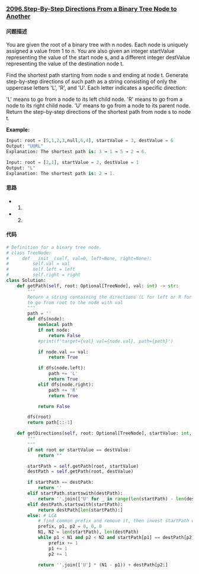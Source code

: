 ### [2096.Step-By-Step Directions From a Binary Tree Node to Another](https://leetcode.com/problems/step-by-step-directions-from-a-binary-tree-node-to-another/)

#### 问题描述
You are given the root of a binary tree with n nodes. Each node is uniquely assigned a value from 1 to n. You are also given an integer startValue representing the value of the start node s, and a different integer destValue representing the value of the destination node t.

Find the shortest path starting from node s and ending at node t. Generate step-by-step directions of such path as a string consisting of only the uppercase letters 'L', 'R', and 'U'. Each letter indicates a specific direction:

'L' means to go from a node to its left child node.
'R' means to go from a node to its right child node.
'U' means to go from a node to its parent node.
Return the step-by-step directions of the shortest path from node s to node t.

**Example:**
```python
Input: root = [5,1,2,3,null,6,4], startValue = 3, destValue = 6
Output: "UURL"
Explanation: The shortest path is: 3 → 1 → 5 → 2 → 6.
```
```python
Input: root = [2,1], startValue = 2, destValue = 1
Output: "L"
Explanation: The shortest path is: 2 → 1.
```
#### 思路
- 1.
- 2.
#### 代码

```python
# Definition for a binary tree node.
# class TreeNode:
#     def __init__(self, val=0, left=None, right=None):
#         self.val = val
#         self.left = left
#         self.right = right
class Solution:
    def getPath(self, root: Optional[TreeNode], val: int) -> str:
        """
        Return a string containing the directions (L for left or R for right)
        to go from root to the node with val
        """
        path = ''
        def dfs(node):
            nonlocal path
            if not node:
                return False
            #print(f'target={val} val={node.val}, path={path}')

            if node.val == val:
                return True

            if dfs(node.left):
                path += 'L'
                return True
            elif dfs(node.right):
                path += 'R'
                return True

            return False

        dfs(root)
        return path[::-1]

    def getDirections(self, root: Optional[TreeNode], startValue: int, destValue: int) -> str:
        """
        """
        if not root or startValue == destValue:
            return ""

        startPath = self.getPath(root, startValue)
        destPath = self.getPath(root, destValue)

        if startPath == destPath:
            return ''
        elif startPath.startswith(destPath):
            return ''.join(['U' for _ in range(len(startPath) - len(destPath))])
        elif destPath.startswith(startPath):
            return destPath[len(startPath):]
        else: # LCA
            # find common prefix and remove it, then invest startPath with Us and append leftPath
            prefix, p1, p2 = 0, 0, 0
            N1, N2 = len(startPath), len(destPath)
            while p1 < N1 and p2 < N2 and startPath[p1] == destPath[p2]:
                prefix += 1
                p1 += 1
                p2 += 1

            return ''.join(['U'] * (N1 - p1)) + destPath[p2:]

```